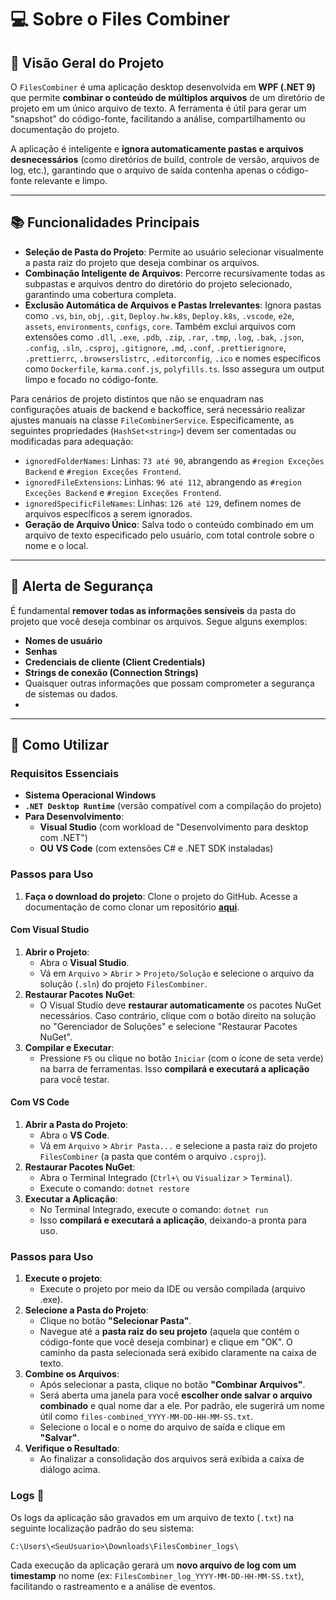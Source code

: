 # 💻 Sobre o Files Combiner 

## 🚀 Visão Geral do Projeto

O `FilesCombiner` é uma aplicação desktop desenvolvida em **WPF (.NET 9)** que permite **combinar o conteúdo de múltiplos arquivos** de um diretório de projeto em um único arquivo de texto. A ferramenta é útil para gerar um "snapshot" do código-fonte, facilitando a análise, compartilhamento ou documentação do projeto.

A aplicação é inteligente e **ignora automaticamente pastas e arquivos desnecessários** (como diretórios de build, controle de versão, arquivos de log, etc.), garantindo que o arquivo de saída contenha apenas o código-fonte relevante e limpo.

---

## 📚 Funcionalidades Principais

* **Seleção de Pasta do Projeto**: Permite ao usuário selecionar visualmente a pasta raiz do projeto que deseja combinar os arquivos.
* **Combinação Inteligente de Arquivos**: Percorre recursivamente todas as subpastas e arquivos dentro do diretório do projeto selecionado, garantindo uma cobertura completa.
* **Exclusão Automática de Arquivos e Pastas Irrelevantes**: Ignora pastas como `.vs`, `bin`, `obj`, `.git`, `Deploy.hw.k8s`, `Deploy.k8s`, `.vscode`, `e2e`, `assets`, `environments`, `configs`, `core`. Também exclui arquivos com extensões como `.dll`, `.exe`, `.pdb`, `.zip`, `.rar`, `.tmp`, `.log`, `.bak`, `.json`, `.config`, `.sln`, `.csproj`, `.gitignore`, `.md`, `.conf`, `.prettierignore`, `.prettierrc`, `.browserslistrc`, `.editorconfig`, `.ico` e nomes específicos como `Dockerfile`, `karma.conf.js`, `polyfills.ts`. Isso assegura um output limpo e focado no código-fonte.

Para cenários de projeto distintos que não se enquadram nas configurações atuais de backend e backoffice, será necessário realizar ajustes manuais na classe `FileCombinerService`. Especificamente, as seguintes propriedades (`HashSet<string>`) devem ser comentadas ou modificadas para adequação:
* `ignoredFolderNames`: Linhas: `73 até 90`, abrangendo as `#region Exceções Backend` e `#region Exceções Frontend`.
* `ignoredFileExtensions`: Linhas: `96 até 112`, abrangendo as `#region Exceções Backend` e `#region Exceções Frontend`.
* `ignoredSpecificFileNames`: Linhas: `126 até 129`, definem nomes de arquivos específicos a serem ignorados.
* **Geração de Arquivo Único**: Salva todo o conteúdo combinado em um arquivo de texto especificado pelo usuário, com total controle sobre o nome e o local.

 ---

## 🚨 Alerta de Segurança

É fundamental **remover todas as informações sensíveis** da pasta do projeto que você deseja combinar os arquivos. Segue alguns exemplos:

* **Nomes de usuário**
* **Senhas**
* **Credenciais de cliente (Client Credentials)**
* **Strings de conexão (Connection Strings)**
* Quaisquer outras informações que possam comprometer a segurança de sistemas ou dados.
* 
---

## 🧪 Como Utilizar

### Requisitos Essenciais

* **Sistema Operacional Windows**
* **`.NET Desktop Runtime`** (versão compatível com a compilação do projeto)
* **Para Desenvolvimento**:
    * **Visual Studio** (com workload de "Desenvolvimento para desktop com .NET")
    * **OU** **VS Code** (com extensões C# e .NET SDK instaladas)

### Passos para Uso

1.  **Faça o download do projeto**:
    Clone o projeto do GitHub. Acesse a documentação de como clonar um repositório [**aqui**](https://docs.github.com/pt/repositories/creating-and-managing-repositories/cloning-a-repository).
#### Com Visual Studio

1.  **Abrir o Projeto**:
    * Abra o **Visual Studio**.
    * Vá em `Arquivo` > `Abrir` > `Projeto/Solução` e selecione o arquivo da solução (`.sln`) do projeto `FilesCombiner`.
2.  **Restaurar Pacotes NuGet**:
    * O Visual Studio deve **restaurar automaticamente** os pacotes NuGet necessários. Caso contrário, clique com o botão direito na solução no "Gerenciador de Soluções" e selecione "Restaurar Pacotes NuGet".
3.  **Compilar e Executar**:
    * Pressione `F5` ou clique no botão `Iniciar` (com o ícone de seta verde) na barra de ferramentas. Isso **compilará e executará a aplicação** para você testar.

#### Com VS Code

1.  **Abrir a Pasta do Projeto**:
    * Abra o **VS Code**.
    * Vá em `Arquivo` > `Abrir Pasta...` e selecione a pasta raiz do projeto `FilesCombiner` (a pasta que contém o arquivo `.csproj`).
2.  **Restaurar Pacotes NuGet**:
    * Abra o Terminal Integrado (`Ctrl+\` ou `Visualizar` > `Terminal`).
    * Execute o comando: `dotnet restore`
3.  **Executar a Aplicação**:
    * No Terminal Integrado, execute o comando: `dotnet run`
    * Isso **compilará e executará a aplicação**, deixando-a pronta para uso.

### Passos para Uso

1.  **Execute o projeto**:
    * Execute o projeto por meio da IDE ou versão compilada (arquivo .exe).
2.  **Selecione a Pasta do Projeto**:
    * Clique no botão **"Selecionar Pasta"**.
    * Navegue até a **pasta raiz do seu projeto** (aquela que contém o código-fonte que você deseja combinar) e clique em "OK". O caminho da pasta selecionada será exibido claramente na caixa de texto.
3.  **Combine os Arquivos**:
    * Após selecionar a pasta, clique no botão **"Combinar Arquivos"**.
    * Será aberta uma janela para você **escolher onde salvar o arquivo combinado** e qual nome dar a ele. Por padrão, ele sugerirá um nome útil como `files-combined_YYYY-MM-DD-HH-MM-SS.txt`.
    * Selecione o local e o nome do arquivo de saída e clique em **"Salvar"**.
4.  **Verifique o Resultado**:
    * Ao finalizar a consolidação dos arquivos será exibida a caixa de diálogo acima.

### Logs 📄

Os logs da aplicação são gravados em um arquivo de texto (`.txt`) na seguinte localização padrão do seu sistema:

`C:\Users\<SeuUsuario>\Downloads\FilesCombiner_logs\`

Cada execução da aplicação gerará um **novo arquivo de log com um timestamp** no nome (ex: `FilesCombiner_log_YYYY-MM-DD-HH-MM-SS.txt`), facilitando o rastreamento e a análise de eventos.
